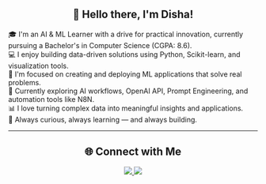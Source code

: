 <div align="center">

## 👋 Hello there, I'm Disha!

</div>

🎓 I'm an AI & ML Learner with a drive for practical innovation, currently pursuing a Bachelor's in Computer Science (CGPA: 8.6).  
💻 I enjoy building data-driven solutions using Python, Scikit-learn, and visualization tools.  
🚀 I'm focused on creating and deploying ML applications that solve real problems.  
🧠 Currently exploring AI workflows, OpenAI API, Prompt Engineering, and automation tools like N8N.  
📊 I love turning complex data into meaningful insights and applications.  
🎯 Always curious, always learning — and always building.

---

<div align="center">

## 🌐 Connect with Me

<a href="https://www.linkedin.com/in/disha-goyal-311234348/">
  <img src="https://img.shields.io/badge/LinkedIn-%230077B5.svg?logo=linkedin&logoColor=white" />
</a>
<a href="mailto:onlydishaa@gmail.com">
  <img src="https://img.shields.io/badge/Email-D14836?logo=gmail&logoColor=white" />
</a>

</div>
